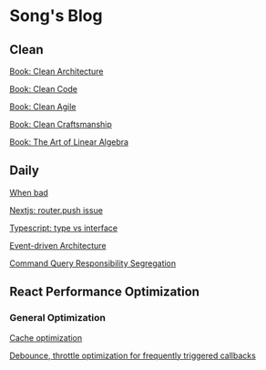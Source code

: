 # Song's Blog

## Clean

[Book: Clean Architecture](./clean-architecture/index.md)

[Book: Clean Code](./clean-code/index.md)

[Book: Clean Agile]()

[Book: Clean Craftsmanship]()

[Book: The Art of Linear Algebra](https://github.com/kenjihiranabe/The-Art-of-Linear-Algebra)

## Daily
[When bad](./daily/when-bad.md)

[Nextjs: router.push issue](./daily/nextjs-router-push-in-mobile.md)

[Typescript: type vs interface](./daily/type-vs-interface.md)

[Event-driven Architecture](./daily/event-driven-architecture.md)

[Command Query Responsibility Segregation](./daily/command-query-responsibility-segregation.md)

## React Performance Optimization

### General Optimization

[Cache optimization](./react-performance-optimization/general-optimization/04-cache-optimization.md)

[Debounce, throttle optimization for frequently triggered callbacks](./react-performance-optimization/general-optimization/05-debounce-throttle.md)
